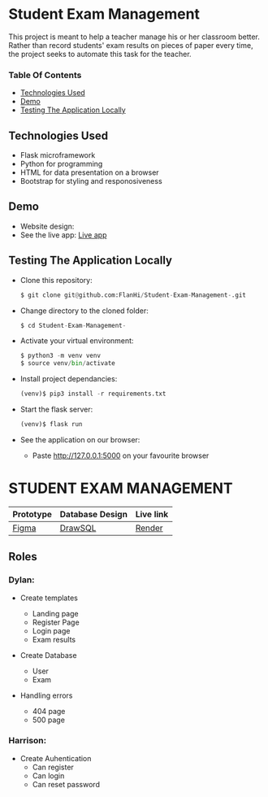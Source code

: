 # Student Exam Management

This project is meant to help a teacher manage his or her classroom better. Rather than record students' exam results on pieces of paper every time, the project seeks to automate this task for the teacher.

### Table Of Contents

- [Technologies Used](#technologies-used)
- [Demo](#demo)
- [Testing The Application Locally](#testing-the-application-locally)


## Technologies Used

- Flask microframework
- Python for programming
- HTML for data presentation on a browser
- Bootstrap for styling and responosiveness


## Demo

- Website design: 
- See the live app: [Live app]()


## Testing The Application Locally

- Clone this repository:

    ```python
    $ git clone git@github.com:FlanHi/Student-Exam-Management-.git
    ```

- Change directory to the cloned folder:

    ```python
    $ cd Student-Exam-Management-
    ```

- Activate your virtual environment:

    ```python
    $ python3 -m venv venv
    $ source venv/bin/activate
    ```

- Install project dependancies:

    ```python
    (venv)$ pip3 install -r requirements.txt
    ```

- Start the flask server:

    ```python
    (venv)$ flask run
    ```

- See the application on our browser:
    - Paste http://127.0.0.1:5000 on your favourite browser


# STUDENT EXAM MANAGEMENT 

| Prototype | Database Design | Live link |
| --------- | --------------- | --------- |
|  [Figma]( https://www.figma.com/proto/ssYZL3bmdSY5Fwi3stWqXx/Student-exam-management-app?type=design&node-id=4-2&t=WxoCtQW1dlOr3iDC-1&scaling=min-zoom&page-id=0%3A1&mode=design )|     [DrawSQL](https://drawsql.app/teams/dylans-useless-team/diagrams/studentexammanagement) | [Render]()|

## Roles

### Dylan:

- Create templates
    - Landing page
    - Register Page
    - Login page
    - Exam results

- Create Database
    - User
    - Exam

- Handling errors
    - 404 page
    - 500 page

### Harrison:

- Create Auhentication
    - Can register
    - Can login
    - Can reset password